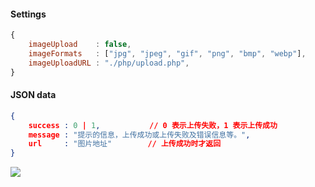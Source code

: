 #### Settings

```javascript
{
    imageUpload    : false,
    imageFormats   : ["jpg", "jpeg", "gif", "png", "bmp", "webp"],
    imageUploadURL : "./php/upload.php",
}
```

#### JSON data

```json
{
    success : 0 | 1,           // 0 表示上传失败，1 表示上传成功
    message : "提示的信息，上传成功或上传失败及错误信息等。",
    url     : "图片地址"        // 上传成功时才返回
}
```
![](upload_images\2018-6-1\1527855250937.jpg)
